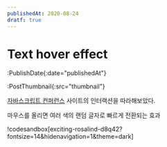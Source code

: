```yaml
---
publishedAt: 2020-08-24
dratf: true
---
```


# Text hover effect

:PublishDate{:date="publishedAt"}

:PostThumbnail{:src="thumbnail"}

[자바스크립트 컨퍼런스](https://jsconfkorea.com/) 사이트의 인터랙션을 따라해보았다.

마우스를 올리면 여러 색의 랜덤 글자로 빠르게 전환되는 효과

!codesandbox[exciting-rosalind-d8q42?fontsize=14&hidenavigation=1&theme=dark]

